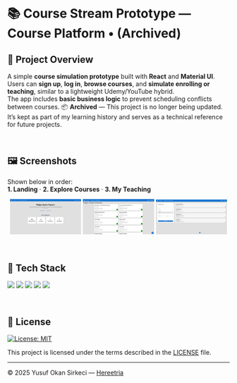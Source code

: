# 📚 Course Stream Prototype — Course Platform • (Archived)

## 📌 Project Overview
A simple **course simulation prototype** built with **React** and **Material UI**.  
Users can **sign up**, **log in**, **browse courses**, and **simulate enrolling or teaching**, similar to a lightweight Udemy/YouTube hybrid.  
The app includes **basic business logic** to prevent scheduling conflicts between courses. 
📦 **Archived** — This project is no longer being updated. It’s kept as part of my learning history and serves as a technical reference for future projects.

<br>

## 🖼️ Screenshots
Shown below in order:  
**1. Landing** · **2. Explore Courses** · **3. My Teaching**

<p align="center">
  <img src="./public/screenshots/landing.png" width="32%">
  <img src="./public/screenshots/explore-courses.png" width="32%">
  <img src="./public/screenshots/my-teaching.png" width="32%">
</p>

<br>

## 🧰 Tech Stack

<p>
  <img src="https://img.shields.io/badge/React-20232A?style=for-the-badge&logo=react&logoColor=61DAFB" />
  <img src="https://img.shields.io/badge/TypeScript-3178C6?style=for-the-badge&logo=typescript&logoColor=white" />
  <img src="https://img.shields.io/badge/Material_UI-007FFF?style=for-the-badge&logo=mui&logoColor=white" />
  <img src="https://img.shields.io/badge/HTML5-E34F26?style=for-the-badge&logo=html5&logoColor=white" />
  <img src="https://img.shields.io/badge/CSS3-1572B6?style=for-the-badge&logo=css3&logoColor=white" />
</p>

<br>

## 📜 License

[![License: MIT](https://img.shields.io/badge/License-MIT-blue.svg)](LICENSE)

This project is licensed under the terms described in the [LICENSE](./LICENSE) file.

---

© 2025 Yusuf Okan Sirkeci — [Hereetria](https://github.com/Hereetria)
